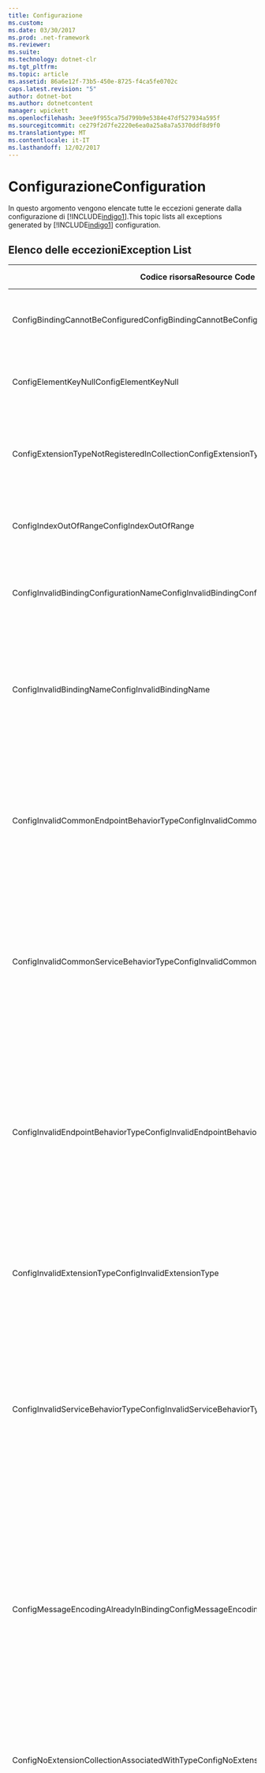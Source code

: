 ```yaml
---
title: Configurazione
ms.custom: 
ms.date: 03/30/2017
ms.prod: .net-framework
ms.reviewer: 
ms.suite: 
ms.technology: dotnet-clr
ms.tgt_pltfrm: 
ms.topic: article
ms.assetid: 86a6e12f-73b5-450e-8725-f4ca5fe0702c
caps.latest.revision: "5"
author: dotnet-bot
ms.author: dotnetcontent
manager: wpickett
ms.openlocfilehash: 3eee9f955ca75d799b9e5384e47df527934a595f
ms.sourcegitcommit: ce279f2d7fe2220e6ea0a25a8a7a5370ddf8d9f0
ms.translationtype: MT
ms.contentlocale: it-IT
ms.lasthandoff: 12/02/2017
---
```

# <a name="configuration"></a><span data-ttu-id="2c80e-102">Configurazione</span><span class="sxs-lookup"><span data-stu-id="2c80e-102">Configuration</span></span>
<span data-ttu-id="2c80e-103">In questo argomento vengono elencate tutte le eccezioni generate dalla configurazione di [!INCLUDE[indigo1](../../../../../includes/indigo1-md.md)].</span><span class="sxs-lookup"><span data-stu-id="2c80e-103">This topic lists all exceptions generated by [!INCLUDE[indigo1](../../../../../includes/indigo1-md.md)] configuration.</span></span>  
  
## <a name="exception-list"></a><span data-ttu-id="2c80e-104">Elenco delle eccezioni</span><span class="sxs-lookup"><span data-stu-id="2c80e-104">Exception List</span></span>  
  
|<span data-ttu-id="2c80e-105">Codice risorsa</span><span class="sxs-lookup"><span data-stu-id="2c80e-105">Resource Code</span></span>|<span data-ttu-id="2c80e-106">Stringa di risorsa</span><span class="sxs-lookup"><span data-stu-id="2c80e-106">Resource String</span></span>|  
|-------------------|---------------------|  
|<span data-ttu-id="2c80e-107">ConfigBindingCannotBeConfigured</span><span class="sxs-lookup"><span data-stu-id="2c80e-107">ConfigBindingCannotBeConfigured</span></span>|<span data-ttu-id="2c80e-108">Impossibile configurare l'associazione sull'endpoint del servizio.</span><span class="sxs-lookup"><span data-stu-id="2c80e-108">The binding on the service endpoint cannot be configured.</span></span>|  
|<span data-ttu-id="2c80e-109">ConfigElementKeyNull</span><span class="sxs-lookup"><span data-stu-id="2c80e-109">ConfigElementKeyNull</span></span>|<span data-ttu-id="2c80e-110">La chiave dell'elemento di configurazione specifico non può essere Null.</span><span class="sxs-lookup"><span data-stu-id="2c80e-110">The specific configuration element key cannot be null.</span></span>|  
|<span data-ttu-id="2c80e-111">ConfigExtensionTypeNotRegisteredInCollection</span><span class="sxs-lookup"><span data-stu-id="2c80e-111">ConfigExtensionTypeNotRegisteredInCollection</span></span>|<span data-ttu-id="2c80e-112">L'estensione del tipo specificato non è registrata nella raccolta di estensioni indicata.</span><span class="sxs-lookup"><span data-stu-id="2c80e-112">The specific extension type is not registered in the specific extension collection.</span></span>|  
|<span data-ttu-id="2c80e-113">ConfigIndexOutOfRange</span><span class="sxs-lookup"><span data-stu-id="2c80e-113">ConfigIndexOutOfRange</span></span>|<span data-ttu-id="2c80e-114">Il valore per l'attributo specificato non è compreso nell'intervallo valido.</span><span class="sxs-lookup"><span data-stu-id="2c80e-114">The value for the specific attribute is out of range.</span></span>|  
|<span data-ttu-id="2c80e-115">ConfigInvalidBindingConfigurationName</span><span class="sxs-lookup"><span data-stu-id="2c80e-115">ConfigInvalidBindingConfigurationName</span></span>|<span data-ttu-id="2c80e-116">La configurazione specificata non dispone di un'associazione con il nome indicato.</span><span class="sxs-lookup"><span data-stu-id="2c80e-116">The specific configuration does not have a binding with the specific name.</span></span>|  
|<span data-ttu-id="2c80e-117">ConfigInvalidBindingName</span><span class="sxs-lookup"><span data-stu-id="2c80e-117">ConfigInvalidBindingName</span></span>|<span data-ttu-id="2c80e-118">La configurazione specificata non dispone di un'associazione con il nome indicato.</span><span class="sxs-lookup"><span data-stu-id="2c80e-118">The specific configuration does not have a binding with the specific name.</span></span> <span data-ttu-id="2c80e-119">Si tratta di un valore non valido per l'associazione.</span><span class="sxs-lookup"><span data-stu-id="2c80e-119">This is an invalid value for the binding.</span></span>|  
|<span data-ttu-id="2c80e-120">ConfigInvalidCommonEndpointBehaviorType</span><span class="sxs-lookup"><span data-stu-id="2c80e-120">ConfigInvalidCommonEndpointBehaviorType</span></span>|<span data-ttu-id="2c80e-121">Impossibile aggiungere l'estensione di comportamento specificata al comportamento dell'endpoint comune perché non implementa il tipo indicato.</span><span class="sxs-lookup"><span data-stu-id="2c80e-121">Cannot add the specific behavior extension to the common endpoint behavior because it does not implement the specific type.</span></span>|  
|<span data-ttu-id="2c80e-122">ConfigInvalidCommonServiceBehaviorType</span><span class="sxs-lookup"><span data-stu-id="2c80e-122">ConfigInvalidCommonServiceBehaviorType</span></span>|<span data-ttu-id="2c80e-123">Impossibile aggiungere l'estensione di comportamento specificata al comportamento del servizio comune perché non implementa il tipo indicato.</span><span class="sxs-lookup"><span data-stu-id="2c80e-123">Cannot add the specific behavior extension to the common service behavior because it does not implement the specific type.</span></span>|  
|<span data-ttu-id="2c80e-124">ConfigInvalidEndpointBehaviorType</span><span class="sxs-lookup"><span data-stu-id="2c80e-124">ConfigInvalidEndpointBehaviorType</span></span>|<span data-ttu-id="2c80e-125">Impossibile aggiungere l'estensione di comportamento specificata al comportamento dell'endpoint indicato perché il tipo di comportamento sottostante non implementa l'interfaccia IServiceBehavior.</span><span class="sxs-lookup"><span data-stu-id="2c80e-125">Cannot add the specific behavior extension to the specific endpoint behavior because the underlying behavior type does not implement the IServiceBehavior interface.</span></span>|  
|<span data-ttu-id="2c80e-126">ConfigInvalidExtensionType</span><span class="sxs-lookup"><span data-stu-id="2c80e-126">ConfigInvalidExtensionType</span></span>|<span data-ttu-id="2c80e-127">Il tipo specificato deve derivare dall'estensione indicata da utilizzare nella raccolta.</span><span class="sxs-lookup"><span data-stu-id="2c80e-127">The specific type must derive from the specific extension to be used in the collection.</span></span>|  
|<span data-ttu-id="2c80e-128">ConfigInvalidServiceBehaviorType</span><span class="sxs-lookup"><span data-stu-id="2c80e-128">ConfigInvalidServiceBehaviorType</span></span>|<span data-ttu-id="2c80e-129">Impossibile aggiungere l'estensione di comportamento al comportamento del servizio con il nome specificato perché il tipo di comportamento sottostante non implementa l'interfaccia IServiceBehavior.</span><span class="sxs-lookup"><span data-stu-id="2c80e-129">Cannot add the behavior extension 'to the service behavior with the specific name because the underlying behavior type does not implement the IServiceBehavior interface.</span></span>|  
|<span data-ttu-id="2c80e-130">ConfigMessageEncodingAlreadyInBinding</span><span class="sxs-lookup"><span data-stu-id="2c80e-130">ConfigMessageEncodingAlreadyInBinding</span></span>|<span data-ttu-id="2c80e-131">Impossibile aggiungere lo specifico elemento di codifica messaggi.</span><span class="sxs-lookup"><span data-stu-id="2c80e-131">Cannot add the specific message encoding element.</span></span> <span data-ttu-id="2c80e-132">Nell'associazione specificata esiste già un altro elemento di codifica messaggi.</span><span class="sxs-lookup"><span data-stu-id="2c80e-132">Another message encoding element already exists in the specific binding.</span></span> <span data-ttu-id="2c80e-133">Per ogni associazione è consentito solo un elemento di codifica messaggi.</span><span class="sxs-lookup"><span data-stu-id="2c80e-133">There can only be one message encoding element for each binding.</span></span>|  
|<span data-ttu-id="2c80e-134">ConfigNoExtensionCollectionAssociatedWithType</span><span class="sxs-lookup"><span data-stu-id="2c80e-134">ConfigNoExtensionCollectionAssociatedWithType</span></span>|<span data-ttu-id="2c80e-135">Impossibile trovare la raccolta di estensioni associata all'estensione del tipo specificato.</span><span class="sxs-lookup"><span data-stu-id="2c80e-135">Cannot find the extension collection associated with extension of the specific type.</span></span>|  
|<span data-ttu-id="2c80e-136">ConfigSectionNotFound</span><span class="sxs-lookup"><span data-stu-id="2c80e-136">ConfigSectionNotFound</span></span>|<span data-ttu-id="2c80e-137">Impossibile creare la sezione di configurazione specificata.</span><span class="sxs-lookup"><span data-stu-id="2c80e-137">The specific configuration section cannot be created.</span></span> <span data-ttu-id="2c80e-138">Il file Machine.config non contiene le informazioni necessarie.</span><span class="sxs-lookup"><span data-stu-id="2c80e-138">The Machine.config file is missing information.</span></span> <span data-ttu-id="2c80e-139">Verificare che la sezione di configurazione sia stata registrata correttamente e che il nome di sezione digitato non contenga errori.</span><span class="sxs-lookup"><span data-stu-id="2c80e-139">Verify that this configuration section is properly registered and that you have correctly spelled the section name.</span></span> <span data-ttu-id="2c80e-140">Per le sezioni di Windows Communication Foundation, eseguire ServiceModelReg.exe - i per correggere l'errore.</span><span class="sxs-lookup"><span data-stu-id="2c80e-140">For Windows Communication Foundation sections, run ServiceModelReg.exe -i to fix this error.</span></span>|  
|<span data-ttu-id="2c80e-141">ConfigTransportAlreadyInBinding</span><span class="sxs-lookup"><span data-stu-id="2c80e-141">ConfigTransportAlreadyInBinding</span></span>|<span data-ttu-id="2c80e-142">Impossibile aggiungere lo specifico elemento trasporto.</span><span class="sxs-lookup"><span data-stu-id="2c80e-142">Cannot add the specific transport element.</span></span> <span data-ttu-id="2c80e-143">Nella specifica associazione esiste già un altro elemento trasporto.</span><span class="sxs-lookup"><span data-stu-id="2c80e-143">Another transport element already exists in the specific binding.</span></span> <span data-ttu-id="2c80e-144">Per ogni associazione è consentito solo un elemento di codifica messaggi.</span><span class="sxs-lookup"><span data-stu-id="2c80e-144">There can only be one message encoding element for each binding.</span></span>|
